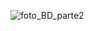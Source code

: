 ![foto_BD_parte2](https://github.com/Andrxwwww/DB_project-part2/assets/117539407/a6a37fa7-eb48-4d6b-b8d5-269f1a56bd74)

